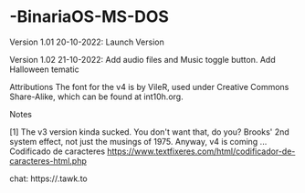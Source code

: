 # -BinariaOS-MS-DOS
Version 1.01 20-10-2022:
Launch Version

Version 1.02 21-10-2022:
Add audio files and Music toggle button.
Add Halloween tematic

Attributions
The font for the v4 is by VileR, used under Creative Commons Share-Alike, which can be found at int10h.org.

Notes

[1] The v3 version kinda sucked. You don't want that, do you? Brooks' 2nd system effect, not just the musings of 1975. Anyway, v4 is coming ...
Codificado de caracteres https://www.textfixeres.com/html/codificador-de-caracteres-html.php

chat: https://.tawk.to
